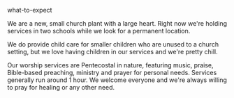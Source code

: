 what-to-expect

We are a new, small church plant with a large heart. Right now we're holding services in two schools while we look for a permanent location.

We do provide child care for smaller children who are unused to a church setting, but we love having children in our services and we're pretty chill.

Our worship services are Pentecostal in nature, featuring music, praise, Bible-based preaching, ministry and prayer for personal needs. Services generally run around 1 hour. We welcome everyone and we're always willing to pray for healing or any other need.